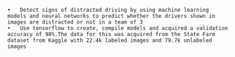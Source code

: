 	•	Detect signs of distracted driving by using machine learning models and neural networks to predict whether the drivers shown in images are distracted or not in a team of 3 
	•	Use tensorflow to create, compile models and acquired a validation accuracy of 98%.The data for this was acquired from the State Farm dataset from Kaggle with 22.4k labeled images and 79.7k unlabeled images
